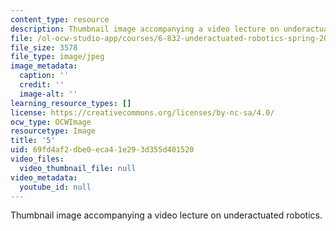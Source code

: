 ```yaml
---
content_type: resource
description: Thumbnail image accompanying a video lecture on underactuated robotics.
file: /ol-ocw-studio-app/courses/6-832-underactuated-robotics-spring-2009/69fd4af2dbe0eca41e293d355d401520_5.jpg
file_size: 3578
file_type: image/jpeg
image_metadata:
  caption: ''
  credit: ''
  image-alt: ''
learning_resource_types: []
license: https://creativecommons.org/licenses/by-nc-sa/4.0/
ocw_type: OCWImage
resourcetype: Image
title: '5'
uid: 69fd4af2-dbe0-eca4-1e29-3d355d401520
video_files:
  video_thumbnail_file: null
video_metadata:
  youtube_id: null
---
```

Thumbnail image accompanying a video lecture on underactuated robotics.